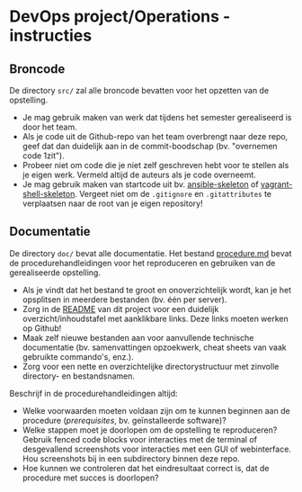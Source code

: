 # DevOps project/Operations - instructies

## Broncode

De directory `src/` zal alle broncode bevatten voor het opzetten van de opstelling.

- Je mag gebruik maken van werk dat tijdens het semester gerealiseerd is door het team.
- Als je code uit de Github-repo van het team overbrengt naar deze repo, geef dat dan duidelijk aan in de commit-boodschap (bv. "overnemen code 1zit").
- Probeer niet om code die je niet zelf geschreven hebt voor te stellen als je eigen werk. Vermeld altijd de auteurs als je code overneemt.
- Je mag gebruik maken van startcode uit bv. [ansible-skeleton](https://github.com/bertvv/ansible-skeleton) of [vagrant-shell-skeleton](https://github.com/bertvv/vagrant-shell-skeleton). Vergeet niet om de `.gitignore` en `.gitattributes` te verplaatsen naar de root van je eigen repository!

## Documentatie

De directory `doc/` bevat alle documentatie. Het bestand [procedure.md](procedure.md) bevat de procedurehandleidingen voor het reproduceren en gebruiken van de gerealiseerde opstelling.

- Als je vindt dat het bestand te groot en onoverzichtelijk wordt, kan je het opsplitsen in meerdere bestanden (bv. één per server).
- Zorg in de [README](../README.md) van dit project voor een duidelijk overzicht/inhoudstafel met aanklikbare links. Deze links moeten werken op Github!
- Maak zelf nieuwe bestanden aan voor aanvullende technische documentatie (bv. samenvattingen opzoekwerk, cheat sheets van vaak gebruikte commando's, enz.).
- Zorg voor een nette en overzichtelijke directorystructuur met zinvolle directory- en bestandsnamen.

Beschrijf in de procedurehandleidingen altijd:

- Welke voorwaarden moeten voldaan zijn om te kunnen beginnen aan de procedure (*prerequisites*, bv. geïnstalleerde software)?
- Welke stappen moet je doorlopen om de opstelling te reproduceren? Gebruik fenced code blocks voor interacties met de terminal of desgevallend screenshots voor interacties met een GUI of webinterface. Hou screenshots bij in een subdirectory binnen deze repo.
- Hoe kunnen we controleren dat het eindresultaat correct is, dat de procedure met succes is doorlopen?
